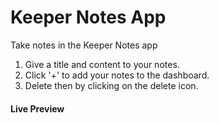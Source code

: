 # Keeper Notes App 

Take notes in the Keeper Notes app
1. Give a title and content to your notes.
2. Click '+' to add your notes to the dashboard.
3. Delete then by clicking on the delete icon.


#### Live Preview
